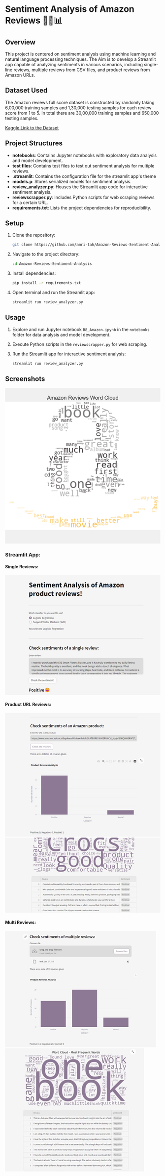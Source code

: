 # Sentiment Analysis of Amazon Reviews 🛒📝📊

## Overview

This project is centered on sentiment analysis using machine learning and natural language processing techniques. The Aim is to develop a Streamlit app capable of analyzing sentiments in various scenarios, including single-line reviews, multiple reviews from CSV files, and product reviews from Amazon URLs.

## Dataset Used

The Amazon reviews full score dataset is constructed by randomly taking 6,00,000 training samples and 1,30,000 testing samples for each review score from 1 to 5. In total there are 30,00,000 training samples and 650,000 testing samples.

[Kaggle Link to the Dataset](https://www.kaggle.com/datasets/bittlingmayer/amazonreviews/data)


## Project Structures

- **notebooks**: Contains Jupyter notebooks with exploratory data analysis and model development.
- **test files**: Contains test files to test out sentiment analysis for multiple reviews.
- **.streamlit**: Contains the configuration file for the streamlit app's theme
- **models.p**: Stores serialized models for sentiment analysis.
- **review_analyzer.py**: Houses the Streamlit app code for interactive sentiment analysis.
- **reviewscrapper.py**: Includes Python scripts for web scraping reviews for a certain URL.
- **requirements.txt**: Lists the project dependencies for reproducibility.

  
## Setup

1. Clone the repository:

    ```bash
    git clone https://github.com/amri-tah/Amazon-Reviews-Sentiment-Analysis.git
    ```

2. Navigate to the project directory:

    ```bash
    cd Amazon-Reviews-Sentiment-Analysis
    ```

3. Install dependencies:

    ```bash
    pip install -r requirements.txt
    ```

4. Open terminal and run the Streamlit app:
    ```bash
    streamlit run review_analyzer.py
    ```

## Usage

1. Explore and run Jupyter notebook `B8_Amazon.ipynb` in the `notebooks` folder for data analysis and model development.

2. Execute Python scripts in the `reviewscrapper.py` for web scraping.

3. Run the Streamlit app for interactive sentiment analysis:

    ```bash
    streamlit run review_analyzer.py
    ```

## Screenshots

![](screenshots/wordcloud.png)

### Streamlit App:
#### Single Reviews:
![](screenshots/single-review.jpg)

#### Product URL Reviews:
![](screenshots/url-review-1.jpg)
![](screenshots/url-review-2.jpg)

#### Multi Reviews:
![](screenshots/multi-review-1.jpg)
![](screenshots/multi-review-2.jpg)
